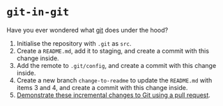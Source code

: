 # `git-in-git`

Have you ever wondered what [git](https://git-scm.com) does under the hood?

1. Initialise the repository with `.git` as `src`.
2. Create a `README.md`, add it to staging, and create a commit with this change inside.
3. Add the remote to `.git/config`, and create a commit with this change inside.
4. Create a new branch `change-to-readme` to update the `README.md` with items 3 and 4, and create a commit with this change inside.
5. [Demonstrate these incremental changes to Git using a pull request](https://github.com/sebinsua/git-in-git/pull/1).

